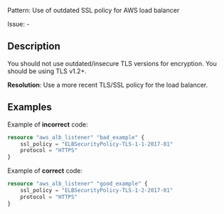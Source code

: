 Pattern: Use of outdated SSL policy for AWS load balancer

Issue: -

## Description

You should not use outdated/insecure TLS versions for encryption. You should be using TLS v1.2+.

**Resolution**: Use a more recent TLS/SSL policy for the load balancer.

## Examples

Example of **incorrect** code:

```terraform
resource "aws_alb_listener" "bad_example" {
	ssl_policy = "ELBSecurityPolicy-TLS-1-1-2017-01"
	protocol = "HTTPS"
}
```

Example of **correct** code:

```terraform
resource "aws_alb_listener" "good_example" {
	ssl_policy = "ELBSecurityPolicy-TLS-1-2-2017-01"
	protocol = "HTTPS"
}
```